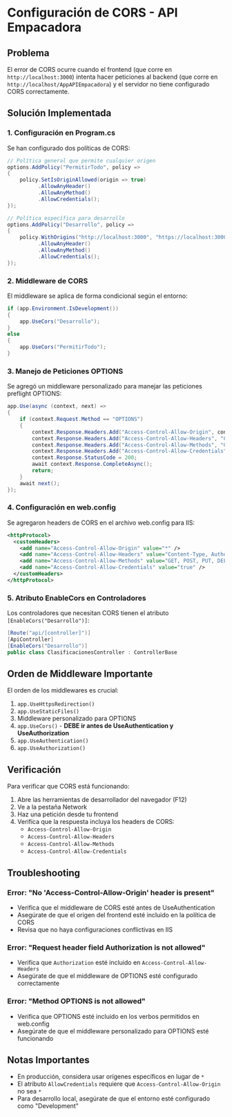 # Configuración de CORS - API Empacadora

## Problema
El error de CORS ocurre cuando el frontend (que corre en `http://localhost:3000`) intenta hacer peticiones al backend (que corre en `http://localhost/AppAPIEmpacadora`) y el servidor no tiene configurado CORS correctamente.

## Solución Implementada

### 1. Configuración en Program.cs
Se han configurado dos políticas de CORS:

```csharp
// Política general que permite cualquier origen
options.AddPolicy("PermitirTodo", policy =>
{
    policy.SetIsOriginAllowed(origin => true)
          .AllowAnyHeader()
          .AllowAnyMethod()
          .AllowCredentials();
});

// Política específica para desarrollo
options.AddPolicy("Desarrollo", policy =>
{
    policy.WithOrigins("http://localhost:3000", "https://localhost:3000")
          .AllowAnyHeader()
          .AllowAnyMethod()
          .AllowCredentials();
});
```

### 2. Middleware de CORS
El middleware se aplica de forma condicional según el entorno:

```csharp
if (app.Environment.IsDevelopment())
{
    app.UseCors("Desarrollo");
}
else
{
    app.UseCors("PermitirTodo");
}
```

### 3. Manejo de Peticiones OPTIONS
Se agregó un middleware personalizado para manejar las peticiones preflight OPTIONS:

```csharp
app.Use(async (context, next) =>
{
    if (context.Request.Method == "OPTIONS")
    {
        context.Response.Headers.Add("Access-Control-Allow-Origin", context.Request.Headers["Origin"]);
        context.Response.Headers.Add("Access-Control-Allow-Headers", "Content-Type, Authorization");
        context.Response.Headers.Add("Access-Control-Allow-Methods", "GET, POST, PUT, DELETE, OPTIONS");
        context.Response.Headers.Add("Access-Control-Allow-Credentials", "true");
        context.Response.StatusCode = 200;
        await context.Response.CompleteAsync();
        return;
    }
    await next();
});
```

### 4. Configuración en web.config
Se agregaron headers de CORS en el archivo web.config para IIS:

```xml
<httpProtocol>
  <customHeaders>
    <add name="Access-Control-Allow-Origin" value="*" />
    <add name="Access-Control-Allow-Headers" value="Content-Type, Authorization, X-Requested-With" />
    <add name="Access-Control-Allow-Methods" value="GET, POST, PUT, DELETE, OPTIONS" />
    <add name="Access-Control-Allow-Credentials" value="true" />
  </customHeaders>
</httpProtocol>
```

### 5. Atributo EnableCors en Controladores
Los controladores que necesitan CORS tienen el atributo `[EnableCors("Desarrollo")]`:

```csharp
[Route("api/[controller]")]
[ApiController]
[EnableCors("Desarrollo")]
public class ClasificacionesController : ControllerBase
```

## Orden de Middleware Importante
El orden de los middlewares es crucial:

1. `app.UseHttpsRedirection()`
2. `app.UseStaticFiles()`
3. Middleware personalizado para OPTIONS
4. `app.UseCors()` - **DEBE ir antes de UseAuthentication y UseAuthorization**
5. `app.UseAuthentication()`
6. `app.UseAuthorization()`

## Verificación
Para verificar que CORS está funcionando:

1. Abre las herramientas de desarrollador del navegador (F12)
2. Ve a la pestaña Network
3. Haz una petición desde tu frontend
4. Verifica que la respuesta incluya los headers de CORS:
   - `Access-Control-Allow-Origin`
   - `Access-Control-Allow-Headers`
   - `Access-Control-Allow-Methods`
   - `Access-Control-Allow-Credentials`

## Troubleshooting

### Error: "No 'Access-Control-Allow-Origin' header is present"
- Verifica que el middleware de CORS esté antes de UseAuthentication
- Asegúrate de que el origen del frontend esté incluido en la política de CORS
- Revisa que no haya configuraciones conflictivas en IIS

### Error: "Request header field Authorization is not allowed"
- Verifica que `Authorization` esté incluido en `Access-Control-Allow-Headers`
- Asegúrate de que el middleware de OPTIONS esté configurado correctamente

### Error: "Method OPTIONS is not allowed"
- Verifica que OPTIONS esté incluido en los verbos permitidos en web.config
- Asegúrate de que el middleware personalizado para OPTIONS esté funcionando

## Notas Importantes
- En producción, considera usar orígenes específicos en lugar de `*`
- El atributo `AllowCredentials` requiere que `Access-Control-Allow-Origin` no sea `*`
- Para desarrollo local, asegúrate de que el entorno esté configurado como "Development" 